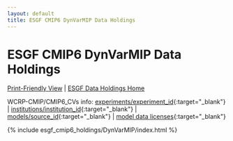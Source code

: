 ```yaml
---
layout: default
title: ESGF CMIP6 DynVarMIP Data Holdings
---
```


# ESGF CMIP6 DynVarMIP Data Holdings

[Print-Friendly View](print_view.html)  \|  [ESGF Data Holdings Home](../)

WCRP-CMIP/CMIP6_CVs info: [experiments/experiment_id](https://wcrp-cmip.github.io/CMIP6_CVs/docs/CMIP6_experiment_id.html){:target="_blank"} \| [institutions/institution_id](https://wcrp-cmip.github.io/CMIP6_CVs/docs/CMIP6_institution_id.html){:target="_blank"} \| [models/source_id](https://wcrp-cmip.github.io/CMIP6_CVs/docs/CMIP6_source_id.html){:target="_blank"} \| [model data licenses](https://wcrp-cmip.github.io/CMIP6_CVs/docs/CMIP6_source_id_licenses.html){:target="_blank"}

{% include esgf_cmip6_holdings/DynVarMIP/index.html %}
